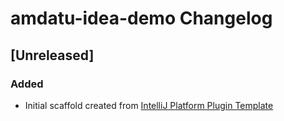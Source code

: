 <!-- Keep a Changelog guide -> https://keepachangelog.com -->

# amdatu-idea-demo Changelog

## [Unreleased]
### Added
- Initial scaffold created from [IntelliJ Platform Plugin Template](https://github.com/JetBrains/intellij-platform-plugin-template)

